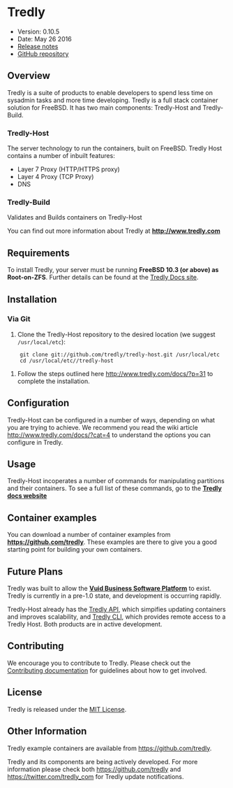 # Tredly

- Version: 0.10.5
- Date: May 26 2016
- [Release notes](https://github.com/tredly/tredly-host/blob/master/CHANGELOG.md)
- [GitHub repository](https://github.com/tredly/tredly-host)

## Overview

Tredly is a suite of products to enable developers to spend less time on sysadmin tasks and more time developing. Tredly is a full stack container solution for FreeBSD. It has two main components: Tredly-Host and Tredly-Build.

### Tredly-Host
The server technology to run the containers, built on FreeBSD. Tredly Host contains a number of inbuilt features:

  * Layer 7 Proxy (HTTP/HTTPS proxy)
  * Layer 4 Proxy (TCP Proxy)
  * DNS

### Tredly-Build

Validates and Builds containers on Tredly-Host

You can find out more information about Tredly at **<http://www.tredly.com>**

## Requirements

To install Tredly, your server must be running **FreeBSD 10.3 (or above) as Root-on-ZFS**. Further details can be found at the [Tredly Docs site](http://www.tredly.com/docs/?p=31).

## Installation

### Via Git

1. Clone the Tredly-Host repository to the desired location (we suggest `/usr/local/etc`):

```
    git clone git://github.com/tredly/tredly-host.git /usr/local/etc
    cd /usr/local/etc//tredly-host
```

1. Follow the steps outlined here <http://www.tredly.com/docs/?p=31> to complete the installation.

## Configuration

Tredly-Host can be configured in a number of ways, depending on what you are trying to achieve. We recommend you read the wiki article <http://www.tredly.com/docs/?cat=4> to understand the options you can configure in Tredly.


## Usage

Tredly-Host incoperates a number of commands for manipulating partitions and their containers. To see a full list of these commands, go to the **[Tredly docs website](http://www.tredly.com/docs/?p=9)**


## Container examples

You can download a number of container examples from **<https://github.com/tredly>**. These examples are there to give you a good starting point for building your own containers.

## Future Plans

Tredly was built to allow the **[Vuid Business Software Platform](https://www.vuid.com)** to exist.  Tredly is currently in a pre-1.0 state, and development is occurring rapidly.

Tredly-Host already has the [Tredly API](https://github.com/tredly/tredly-api), which simpifies updating containers and improves scalability, and [Tredly CLI](https://github.com/tredly/tredly-cli), which provides remote access to a Tredly Host. Both products are in active development.


## Contributing

We encourage you to contribute to Tredly. Please check out the [Contributing documentation](https://github.com/tredly/tredly-host/blob/master/CONTRIBUTING.md) for guidelines about how to get involved.

## License

Tredly is released under the [MIT License](http://www.opensource.org/licenses/MIT).

## Other Information

Tredly example containers are available from <https://github.com/tredly>.

Tredly and its components are being actively developed. For more information please check both <https://github.com/tredly> and <https://twitter.com/tredly_com> for Tredly update notifications.
